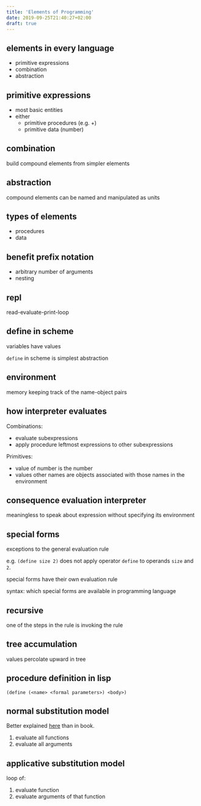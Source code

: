 ```yaml
---
title: 'Elements of Programming'
date: 2019-09-25T21:40:27+02:00
draft: true
---
```


## elements in every language

- primitive expressions
- combination
- abstraction

## primitive expressions

- most basic entities
- either
  - primitive procedures (e.g. +)
  - primitive data (number)

## combination

build compound elements from simpler elements

## abstraction

compound elements can be named and manipulated as units

## types of elements

- procedures
- data

## benefit prefix notation

- arbitrary number of arguments
- nesting

## repl

read-evaluate-print-loop

## define in scheme

variables have values

`define` in scheme is simplest abstraction

## environment

memory keeping track of the name-object pairs

## how interpreter evaluates

Combinations:

- evaluate subexpressions
- apply procedure leftmost expressions to other subexpressions

Primitives:

- value of number is the number
- values other names are objects associated with those names in the environment

## consequence evaluation interpreter

meaningless to speak about expression without specifying its environment

## special forms

exceptions to the general evaluation rule

e.g. `(define size 2)` does not apply operator `define` to operands `size` and `2`.

special forms have their own evaluation rule

syntax: which special forms are available in programming language

## recursive

one of the steps in the rule is invoking the rule

## tree accumulation

values percolate upward in tree

## procedure definition in lisp

```
(define (<name> <formal parameters>) <body>)
```

## normal substitution model

Better explained [here](https://www.lvguowei.me/post/sicp-goodness/) than in book.

1. evaluate all functions
2. evaluate all arguments

## applicative substitution model

loop of:

1. evaluate function
2. evaluate arguments of that function
